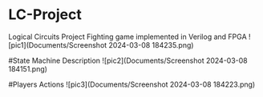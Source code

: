 # LC-Project
Logical Circuits Project 
Fighting game implemented in Verilog and FPGA
![pic1](Documents/Screenshot 2024-03-08 184235.png)

#State Machine Description
![pic2](Documents/Screenshot 2024-03-08 184151.png)

#Players Actions
![pic3](Documents/Screenshot 2024-03-08 184223.png)



